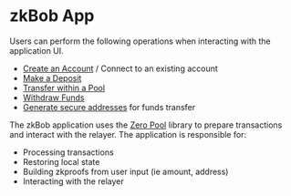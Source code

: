 # zkBob App

Users can perform the following operations when interacting with the application UI.

* [Create an Account](account-creation/) / Connect to an existing account
* [Make a Deposit](deposits.md)
* [Transfer within a Pool](transfers.md)
* [Withdraw Funds](withdrawals.md)
* [Generate secure addresses](generate-a-secure-address.md) for funds transfer

The zkBob application uses the [Zero Pool](https://zeropool.network/) library to prepare transactions and interact with the relayer. The application is responsible for:

* Processing transactions
* Restoring local state
* Building zkproofs from user input (ie amount, address)
* Interacting with the relayer



